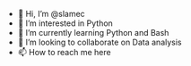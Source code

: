 - 👋 Hi, I’m @slamec
- 👀 I’m interested in Python
- 🌱 I’m currently learning Python and Bash
- 💞️ I’m looking to collaborate on Data analysis
- 📫 How to reach me here


